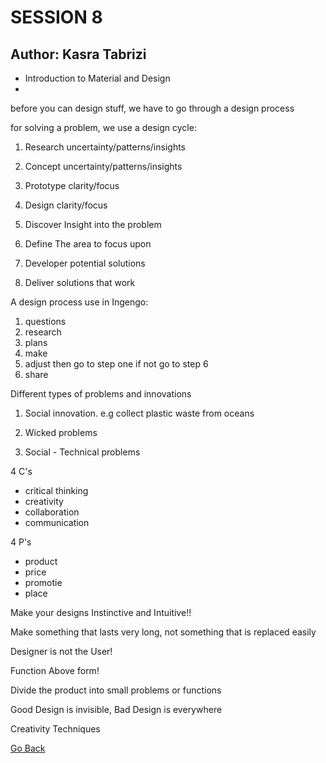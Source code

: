 # SESSION 8
## Author: Kasra Tabrizi

- Introduction to Material and Design
- 

before you can design stuff, we have to go through a design process

for solving a problem, we use a design cycle:

1. Research    uncertainty/patterns/insights
2. Concept     uncertainty/patterns/insights
3. Prototype   clarity/focus
4. Design      clarity/focus


1. Discover    Insight into the problem
2. Define      The area to focus upon
3. Developer   potential solutions
4. Deliver     solutions that work     


A design process use in Ingengo:

1. questions
2. research
3. plans
4. make
5. adjust then go to step one if not go to step 6
6. share

Different types of problems and innovations

1. Social innovation. e.g collect plastic waste from oceans

2. Wicked problems

3. Social - Technical problems

4 C's

- critical thinking
- creativity
- collaboration
- communication

4 P's

- product
- price
- promotie
- place

Make your designs Instinctive and Intuitive!!

Make something that lasts very long, not something that is replaced easily

Designer is not the User!

Function Above form!

Divide the product into small problems or functions

Good Design is invisible, Bad Design is everywhere

Creativity Techniques



[Go Back](../README.md)
